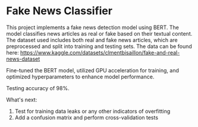 # Fake News Classifier
This project implements a fake news detection model using BERT. The model classifies news articles as real or fake based on their textual content. The dataset used includes both real and fake news articles, which are preprocessed and split into training and testing sets. The data can be found here: https://www.kaggle.com/datasets/clmentbisaillon/fake-and-real-news-dataset

Fine-tuned the BERT model, utilized GPU acceleration for training, and optimized hyperparameters to enhance model performance. 

Testing accuracy of 98%. 

What's next:
1. Test for training data leaks or any other indicators of overfitting
2. Add a confusion matrix and perform cross-validation tests
